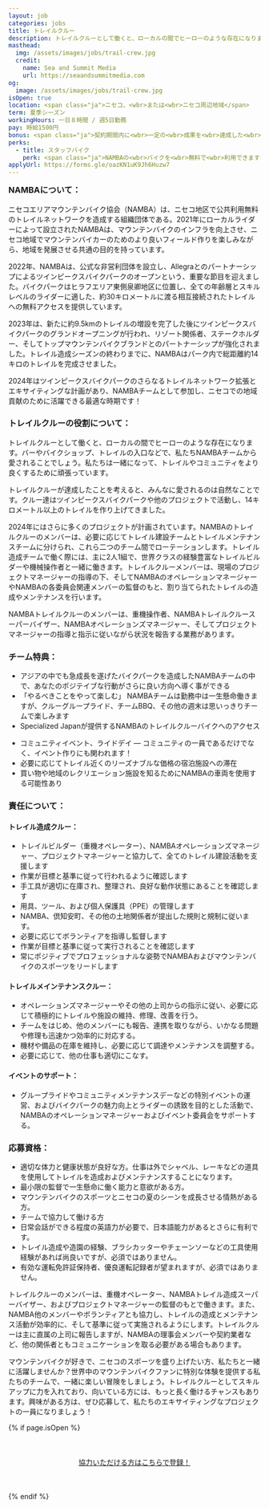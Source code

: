 ```yaml
---
layout: job
categories: jobs
title: トレイルクルー
description: トレイルクルーとして働くと、ローカルの間でヒーローのような存在になります。バーやバイクショップ、トレイルの入口などで、私たちNAMBAチームから愛されることでしょう。私たちは一緒になって、トレイルやコミュニティをより良くするために頑張っています。
masthead:
  img: /assets/images/jobs/trail-crew.jpg
  credit:
    name: Sea and Summit Media
    url: https://seaandsummitmedia.com
og:
  image: /assets/images/jobs/trail-crew.jpg
isOpen: true
location: <span class="ja">ニセコ、<wbr>または<wbr>ニセコ周辺地域</span>
term: 夏季シーズン
workingHours: 一日８時間 / 週5日勤務
pay: 時給1500円
bonus: <span class="ja">契約期間内に<wbr>一定の<wbr>成果を<wbr>達成した<wbr>方に<wbr>成果報酬が<wbr>支給有り</span>
perks:
  - title: スタッフバイク
    perk: <span class="ja">NAMBAの<wbr>バイクを<wbr>無料で<wbr>利用できます</span>
applyUrl: https://forms.gle/oazKN1uK9Jh6Huzw7
---
```

<h3 style="margin-top:0;" id="about-namba"><span class="ja">NAMBAに<wbr>ついて<wbr>：</span></h3>

<span class="ja">ニセコエリアマウンテンバイク協会<wbr>（NAMBA）は、<wbr>ニセコ地区で<wbr>公共利用無料の<wbr>トレイルネットワークを<wbr>造成する<wbr>組織団体である。<wbr>2021年に<wbr>ローカルライダーに<wbr>よって<wbr>設立された<wbr>NAMBAは、<wbr>マウンテンバイクの<wbr>インフラを<wbr>向上させ、<wbr>ニセコ地域で<wbr>マウンテンバイカーの<wbr>ためのより<wbr>良い<wbr>フィールド作りを<wbr>楽しみながら、<wbr> 地域を<wbr>発展させる<wbr>共通の<wbr>目的を<wbr>持っています。</span>

<span class="ja">2022年、<wbr>NAMBAは、<wbr>公式な<wbr>非営利団体を<wbr>設立し、<wbr>Allegraとの<wbr>パートナーシップに<wbr>よる<wbr>ツインピークスバイクパークの<wbr>オープンと<wbr>いう、<wbr>重要な<wbr>節目を<wbr>迎えました。<wbr>バイクパークは<wbr>ヒラフエリア東側泉卿地区に<wbr>位置し、<wbr>全ての<wbr>年齢層と<wbr>スキルレベルの<wbr>ライダーに<wbr>適した、<wbr>約30キロメートルに<wbr>渡る<wbr>相互接続された<wbr>トレイルへの<wbr>無料アクセスを<wbr>提供しています。</span>

<span class="ja">2023年は、<wbr>新たに<wbr>約9.5kmの<wbr>トレイルの<wbr>増設を<wbr>完了した<wbr>後に<wbr>ツインピークスバイクパークの<wbr>グランドオープニングが<wbr>行われ、<wbr>リゾート関係者、<wbr>ステークホルダー、<wbr>そして<wbr>トップマウンテンバイクブランドとの<wbr>パートナーシップが<wbr>強化されました。<wbr>トレイル造成シーズンの<wbr>終わりまでに、<wbr>NAMBAは<wbr>パーク内で<wbr>総距離約14キロの<wbr>トレイルを<wbr>完成させました。</span>

<span class="ja">2024年は<wbr>ツインピークスバイクパークの<wbr>さらなる<wbr>トレイルネットワーク拡張と<wbr>エキサイティングな<wbr>計画が<wbr>あり、<wbr>NAMBAチームと<wbr>して<wbr>参加し、<wbr>ニセコでの<wbr>地域貢献の<wbr>ために<wbr>活躍できる<wbr>最適な<wbr>時期です！</span>

### <span class="ja">トレイルクルーの<wbr>役割に<wbr>ついて<wbr>：</span>

<span class="ja">トレイルクルーと<wbr>して<wbr>働くと、<wbr>ローカルの<wbr>間で<wbr>ヒーローのような<wbr>存在に<wbr>なります。<wbr>バーや<wbr>バイクショップ、<wbr>トレイルの<wbr>入口などで、<wbr>私たちNAMBAチームから<wbr>愛される<wbr>ことでしょう。<wbr>私たちは<wbr>一緒に<wbr>なって、<wbr>トレイルや<wbr>コミュニティを<wbr>より<wbr>良く<wbr>する<wbr>ために<wbr>頑張っています。</span>

<span class="ja">トレイルクルーが<wbr>達成した<wbr>ことを<wbr>考えると、<wbr>みんなに<wbr>愛されるのは<wbr>自然な<wbr>ことです。<wbr>クルー達は<wbr>ツインピークスバイクパークや<wbr>他の<wbr>プロジェクトで<wbr>活動し、<wbr>14キロメートル以上の<wbr>トレイルを<wbr>作り上げてきました。</span>

<span class="ja">2024年には<wbr>さらに<wbr>多くの<wbr>プロジェクトが<wbr>計画されています。<wbr>NAMBAの<wbr>トレイルクルーの<wbr>メンバーは、<wbr>必要に<wbr>応じて<wbr>トレイル建設チームと<wbr>トレイルメンテナンスチームに<wbr>分けられ、<wbr>これら<wbr>二つの<wbr>チーム間で<wbr>ローテーションします。<wbr>トレイル造成チームで<wbr>働く<wbr>際には、<wbr>主に<wbr>2人1組で、<wbr>世界クラスの<wbr>経験豊富な<wbr>トレイルビルダーや<wbr>機械操作者と<wbr>一緒に<wbr>働きます。<wbr>トレイルクルーメンバーは、<wbr>現場の<wbr>プロジェクトマネージャーの<wbr>指導の<wbr>下、<wbr>そして<wbr>NAMBAの<wbr>オペレーションマネージャーや<wbr>NAMBAの<wbr>各委員会関連メンバーの<wbr>監督のもと、<wbr>割り当てられた<wbr>トレイルの<wbr>造成や<wbr>メンテナンスを<wbr>行います。</span>

<span class="ja">NAMBAトレイルクルーの<wbr>メンバーは、<wbr>重機操作者、<wbr>NAMBAトレイルクルースーパーバイザー、<wbr>NAMBAオペレーションズマネージャー、<wbr>そして<wbr>プロジェクトマネージャーの<wbr>指導と<wbr>指示に<wbr>従いながら<wbr>状況を<wbr>報告する<wbr>業務が<wbr>あります。</span>

### チーム特典：

- <span class="ja">アジアの<wbr>中でも<wbr>急成長を<wbr>遂げた<wbr>バイクパークを<wbr>造成した<wbr>NAMBAチームの<wbr>中で、<wbr>あなたの<wbr>ポジテイブな<wbr>行動が<wbr>さらに<wbr>良い<wbr>方向へ<wbr>導く<wbr>事が<wbr>できる</span>
- <span class="ja">「やるべき<wbr>ことを<wbr>やって<wbr>楽しむ」 NAMBAチームは<wbr>勤務中は<wbr>一生懸命<wbr>働きますが、<wbr>クルーグループライド、<wbr>チームBBQ、<wbr>その<wbr>他の<wbr>週末は<wbr>思いっきりチームで<wbr>楽しみます</span>
- <span class="ja">Specialized Japanが<wbr>提供する<wbr>NAMBAの<wbr>トレイルクルーバイクへの<wbr>アクセス</span>
<!-- - <span class="ja">NAMBAおよびスポンサーからの<wbr>素敵な<wbr>グッズ</span> -->
- <span class="ja">コミュニティイベント、<wbr>ライドデイ — コミュニティの<wbr>一員であるだけでなく、<wbr>イベント作りにも<wbr>関われます！</span>
- <span class="ja">必要に<wbr>応じて<wbr>トレイル近くの<wbr>リーズナブルな<wbr>価格の<wbr>宿泊施設への<wbr>滞在</span>
- <span class="ja">買い物や<wbr>地域の<wbr>レクリエーション施設を<wbr>知る<wbr>ために<wbr>NAMBAの<wbr>車両を<wbr>使用する<wbr>可能性あり</span>

### <span class="ja">責任に<wbr>ついて<wbr>：</span>

#### トレイル造成クルー：

- <span class="ja">トレイルビルダー<wbr>（重機オペレーター）、<wbr>NAMBAオペレーションズマネージャー、<wbr>プロジェクトマネージャーと<wbr>協力して、<wbr>全ての<wbr>トレイル建設活動を<wbr>支援します</span>
- <span class="ja">作業が<wbr>目標と<wbr>基準に<wbr>従って<wbr>行われるように<wbr>確認します</span>
- <span class="ja">手工具が<wbr>適切に<wbr>在庫され、<wbr>整理され、<wbr>良好な<wbr>動作状態に<wbr>ある<wbr>ことを<wbr>確認します</span>
- <span class="ja">用具、<wbr>ツール、<wbr>および個人保護具<wbr>（PPE）の<wbr>管理します</span>
- <span class="ja">NAMBA、<wbr>倶知安町、<wbr>その<wbr>他の<wbr>土地関係者が<wbr>提出した<wbr>規則と<wbr>規制に<wbr>従います。</span>
- <span class="ja">必要に<wbr>応じて<wbr>ボランティアを<wbr>指導し監督します</span>
- <span class="ja">作業が<wbr>目標と<wbr>基準に<wbr>従って<wbr>実行される<wbr>ことを<wbr>確認します</span>
- <span class="ja">常に<wbr>ポジティブで<wbr>プロフェッショナルな<wbr>姿勢で<wbr>NAMBAおよびマウンテンバイクの<wbr>スポーツを<wbr>リードします</span>

#### トレイルメインテナンスクルー：

- <span class="ja">オペレーションズマネージャーや<wbr>その<wbr>他の<wbr>上司からの<wbr>指示に<wbr>従い、<wbr>必要に<wbr>応じて<wbr>積極的に<wbr>トレイルや<wbr>施設の<wbr>維持、<wbr>修理、<wbr>改善を<wbr>行う。</span>
- <span class="ja">チームを<wbr>はじめ、<wbr>他の<wbr>メンバーにも<wbr>報告、<wbr>連携を<wbr>取りながら、<wbr>いかなる<wbr>問題や<wbr>修理も<wbr>迅速かつ効率的に<wbr>対応する。</span>
- <span class="ja">機材や<wbr>備品の<wbr>在庫を<wbr>維持し、<wbr>必要に<wbr>応じて<wbr>調達や<wbr>メンテナンスを<wbr>調整する。</span>
- <span class="ja">必要に<wbr>応じて、<wbr>他の<wbr>仕事も<wbr>適切に<wbr>こなす。</span>

#### <span class="ja">イベントの<wbr>サポート：</span>

- <span class="ja">グループライドや<wbr>コミュニティメンテナンスデーなどの<wbr>特別イベントの<wbr>運営、<wbr>および<wbr>バイクパークの<wbr>魅力向上と<wbr>ライダーの<wbr>誘致を<wbr>目的と<wbr>した<wbr>活動で、<wbr>NAMBAの<wbr>オペレーションマネージャーおよびイベント委員会を<wbr>サポートする。</span>

### 応募資格：

- <span class="ja">適切な<wbr>体力と<wbr>健康状態が<wbr>良好な方。<wbr>仕事は<wbr>外で<wbr>シャベル、<wbr>レーキなどの<wbr>道具を<wbr>使用して<wbr>トレイルを<wbr>造成およびメンテナンスすることになります。</span>
- <span class="ja"><wbr>最小限の<wbr>監督で<wbr>一生懸命に<wbr>働く<wbr>能力と<wbr>意欲が<wbr>ある方。</span>
- <span class="ja">マウンテンバイクの<wbr>スポーツと<wbr>ニセコの<wbr>夏の<wbr>シーンを<wbr>成長させる<wbr>情熱が<wbr>ある方。</span>
- <span class="ja">チームで<wbr>協力して<wbr>働ける<wbr>方</span>
- <span class="ja">日常会話が<wbr>できる<wbr>程度の<wbr>英語力が<wbr>必要で、<wbr>日本語能力が<wbr>あるとさらに<wbr>有利です。</span>
- <span class="ja">トレイル造成や<wbr>造園の<wbr>経験、<wbr>ブラシカッターや<wbr>チェーンソーなどの<wbr>工具使用経験が<wbr>あれば<wbr>尚良いですが、<wbr>必須では<wbr>ありません。</span>
- <span class="ja">有効な<wbr>運転免許証保持者、<wbr>優良運転記録者が<wbr>望まれますが、<wbr>必須では<wbr>ありません。</span>

<span class="ja">トレイルクルーの<wbr>メンバーは、<wbr>重機オペレーター、<wbr>NAMBAトレイル造成スーパーバイザー、<wbr>およびプロジェクトマネージャーの<wbr>監督のもとで<wbr>働きます。<wbr>また、<wbr>NAMBA他の<wbr>メンバーや<wbr>ボランティアとも<wbr>協力し、<wbr>トレイルの<wbr>造成と<wbr>メンテナンス活動が<wbr>効率的に、<wbr>そして<wbr>基準に<wbr>従って<wbr>実施されるようにします。<wbr>トレイルクルーは<wbr>主に<wbr>直属の<wbr>上司に<wbr>報告しますが、<wbr>NAMBAの<wbr>理事会メンバーや<wbr>契約業者など、<wbr>他の<wbr>関係者とも<wbr>コミュニケーションを<wbr>取る<wbr>必要が<wbr>ある<wbr>場合も<wbr>あります。</span>

<span class="ja">マウンテンバイクが<wbr>好きで、<wbr>ニセコの<wbr>スポーツを<wbr>盛り上げたい方、<wbr>私たちと<wbr>一緒に<wbr>活躍しませんか？<wbr>世界中の<wbr>マウンテンバイクファンに<wbr>特別な<wbr>体験を<wbr>提供する<wbr>私たちの<wbr>チームで、<wbr>一緒に<wbr>楽しい<wbr>冒険を<wbr>しましょう。<wbr>トレイルクルーと<wbr>して<wbr>スキルアップに<wbr>力を<wbr>入れており、<wbr>向いている<wbr>方には、<wbr>もっと<wbr>長く<wbr>働ける<wbr>チャンスも<wbr>あります。<wbr>興味が<wbr>ある<wbr>方は、<wbr>ぜひ応募して、<wbr>私たちの<wbr>エキサイティングな<wbr>プロジェクトの<wbr>一員に<wbr>なりましょう！</span>

{% if page.isOpen %}
<div style="text-align:center; margin:50px 0;">
  <a class="btn btn-primary" href="{{- page.applyUrl -}}" target="_blank"><span class="ja">協力いただける<wbr>方は<wbr>こちらで<wbr>登録！</span></a>
</div>
{% endif %}
